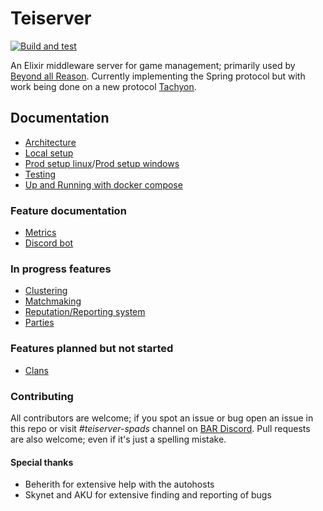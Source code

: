# Teiserver
[![Build and test](https://github.com/beyond-all-reason/teiserver/actions/workflows/tests.yml/badge.svg?branch=master)](https://github.com/beyond-all-reason/teiserver/actions/workflows/tests.yml)

An Elixir middleware server for game management; primarily used by [Beyond all Reason](https://www.beyondallreason.info/). Currently implementing the Spring protocol but with work being done on a new protocol [Tachyon](https://github.com/beyond-all-reason/tachyon).

## Documentation

- [Architecture](/documents/architecture.md)
- [Local setup](/documents/guides/local_setup.md)
- [Prod setup linux](/documents/guides/production_setup_linux.md)/[Prod setup windows](/documents/guides/production_setup_windows.md)
- [Testing](/documents/guides/testing.md)
- [Up and Running with docker compose](/documents/guides/container_usage.md)

### Feature documentation

- [Metrics](/documents/planned_designs/metrics.md)
- [Discord bot](/documents/guides/discord_bot.md)

### In progress features

- [Clustering](/documents/planned_designs/clustering.md)
- [Matchmaking](/documents/spring/matchmaking.md)
- [Reputation/Reporting system](/documents/planned_designs/reputation.md)
- [Parties](/documents/spring/parties.md)

### Features planned but not started

- [Clans](/documents/planned_designs/clans.md)

### Contributing

All contributors are welcome; if you spot an issue or bug open an issue in this repo or visit *#teiserver-spads* channel on [BAR Discord](https://discord.gg/beyond-all-reason). Pull requests are also welcome; even if it's just a spelling mistake.

#### Special thanks

- Beherith for extensive help with the autohosts
- Skynet and AKU for extensive finding and reporting of bugs



